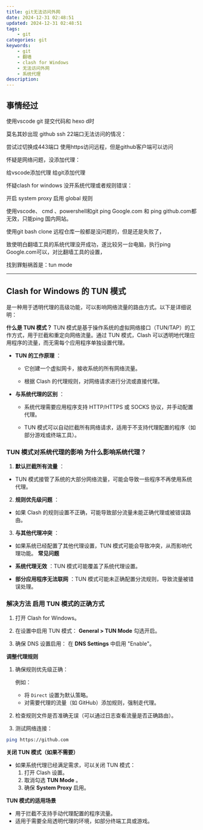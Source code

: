 ```yaml
---
title: git无法访问外网
date: 2024-12-31 02:48:51
updated: 2024-12-31 02:48:51
tags:
    - git
categories: git
keywords: 
    - git
    - 翻墙
    - clash for Windows
    - 无法访问外网
    - 系统代理
description:
---
```


## 事情经过

使用vscode git 提交代码和 hexo d时

莫名其妙出现 github ssh 22端口无法访问的情况：

尝试过切换成443端口
使用https访问远程，但是github客户端可以访问

怀疑是网络问题，没添加代理：

给vscode添加代理
给git添加代理

怀疑clash for windows 没开系统代理或者规则错误：

开启 system proxy
启用 global 规则

使用vscode、 cmd 、powershell和git ping Google.com 和 ping github.com都无效，只能ping 国内网站。

使用git bash clone 远程仓库一般都是没问题的，但是还是失败了，

致使明白翻墙工具的系统代理没开成功，遂比较另一台电脑，执行ping Google.com可以，对比翻墙工具的设置，

找到罪魁祸首是：tun mode


---

## Clash for Windows 的 TUN 模式

是一种用于透明代理的高级功能，可以影响网络流量的路由方式。以下是详细说明：


**什么是 TUN 模式？** 
TUN 模式是基于操作系统的虚拟网络接口（TUN/TAP）的工作方式，用于拦截和重定向网络流量。通过 TUN 模式，Clash 可以透明地代理应用程序的流量，而无需每个应用程序单独设置代理。
 
- **TUN 的工作原理** ：
  - 它创建一个虚拟网卡，接收系统的所有网络流量。

  - 根据 Clash 的代理规则，对网络请求进行分流或直接代理。
 
- **与系统代理的区别** ：
  - 系统代理需要应用程序支持 HTTP/HTTPS 或 SOCKS 协议，并手动配置代理。

  - TUN 模式可以自动拦截所有网络请求，适用于不支持代理配置的程序（如部分游戏或终端工具）。


### **TUN 模式对系统代理的影响** **为什么影响系统代理？**  
1. **默认拦截所有流量** ：
  - TUN 模式接管了系统的大部分网络流量，可能会导致一些程序不再使用系统代理。
 
2. **规则优先级问题** ：
  - 如果 Clash 的规则设置不正确，可能导致部分流量未能正确代理或被错误路由。
 
3. **与其他代理冲突** ：
  - 如果系统已经配置了其他代理设置，TUN 模式可能会导致冲突，从而影响代理功能。
**常见问题**  
- **系统代理无效** ：TUN 模式可能覆盖了系统代理设置。
 
- **部分应用程序无法联网** ：TUN 模式可能未正确配置分流规则，导致流量被错误处理。


### **解决方法** **启用 TUN 模式的正确方式** 
1. 打开 Clash for Windows。
 
2. 在设置中启用 TUN 模式：  **General > TUN Mode**  勾选开启。
 
3. 确保 DNS 设置启用：   在 **DNS Settings**  中启用 "Enable"。

**调整代理规则**  
1. 确保规则优先级正确：
   
     例如： 
    - 将 `Direct` 设置为默认策略。
    - 对需要代理的流量（如 GitHub）添加规则，强制走代理。
2. 检查规则文件是否准确无误（可以通过日志查看流量是否正确路由）。
3. 测试网络连接：
```bash
ping https://github.com
```
**关闭 TUN 模式（如果不需要）**  
- 如果系统代理已经满足需求，可以关闭 TUN 模式：
  1. 打开 Clash 设置。
  2. 取消勾选 **TUN Mode** 。
  3. 确保 **System Proxy**  启用。

**TUN 模式的适用场景** 
- 用于拦截不支持手动代理配置的程序流量。
- 适用于需要全局透明代理的环境，如部分终端工具或游戏。